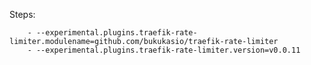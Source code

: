 Steps:


        - --experimental.plugins.traefik-rate-limiter.modulename=github.com/bukukasio/traefik-rate-limiter
        - --experimental.plugins.traefik-rate-limiter.version=v0.0.11
